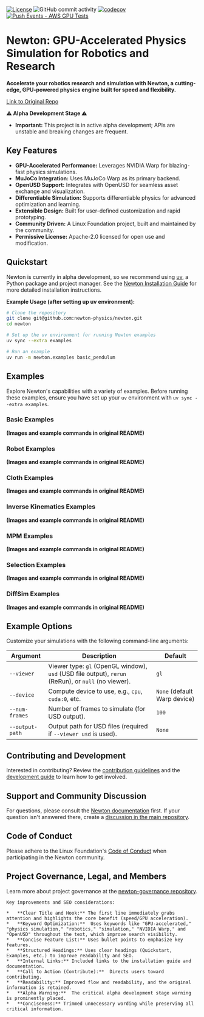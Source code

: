 [![License](https://img.shields.io/badge/License-Apache_2.0-blue.svg)](https://opensource.org/licenses/Apache-2.0)
![GitHub commit activity](https://img.shields.io/github/commit-activity/m/newton-physics/newton/main)
[![codecov](https://codecov.io/gh/newton-physics/newton/graph/badge.svg?token=V6ZXNPAWVG)](https://codecov.io/gh/newton-physics/newton)
[![Push Events - AWS GPU Tests](https://github.com/newton-physics/newton/actions/workflows/push_aws_gpu_tests.yml/badge.svg)](https://github.com/newton-physics/newton/actions/workflows/push_aws_gpu_tests.yml)

# Newton: GPU-Accelerated Physics Simulation for Robotics and Research

**Accelerate your robotics research and simulation with Newton, a cutting-edge, GPU-powered physics engine built for speed and flexibility.**

[Link to Original Repo](https://github.com/newton-physics/newton)

**⚠️ Alpha Development Stage ⚠️**
*   **Important:** This project is in active alpha development; APIs are unstable and breaking changes are frequent.

## Key Features

*   **GPU-Accelerated Performance:** Leverages NVIDIA Warp for blazing-fast physics simulations.
*   **MuJoCo Integration:** Uses MuJoCo Warp as its primary backend.
*   **OpenUSD Support:** Integrates with OpenUSD for seamless asset exchange and visualization.
*   **Differentiable Simulation:** Supports differentiable physics for advanced optimization and learning.
*   **Extensible Design:** Built for user-defined customization and rapid prototyping.
*   **Community Driven:** A Linux Foundation project, built and maintained by the community.
*   **Permissive License:** Apache-2.0 licensed for open use and modification.

## Quickstart

Newton is currently in alpha development, so we recommend using [uv](https://docs.astral.sh/uv/), a Python package and project manager.  See the [Newton Installation Guide](https://newton-physics.github.io/newton/guide/installation.html#method-1-using-uv-recommended) for more detailed installation instructions.

**Example Usage (after setting up uv environment):**

```bash
# Clone the repository
git clone git@github.com:newton-physics/newton.git
cd newton

# Set up the uv environment for running Newton examples
uv sync --extra examples

# Run an example
uv run -m newton.examples basic_pendulum
```

## Examples

Explore Newton's capabilities with a variety of examples. Before running these examples, ensure you have set up your `uv` environment with `uv sync --extra examples`.

### Basic Examples

**(Images and example commands in original README)**

### Robot Examples

**(Images and example commands in original README)**

### Cloth Examples

**(Images and example commands in original README)**

### Inverse Kinematics Examples

**(Images and example commands in original README)**

### MPM Examples

**(Images and example commands in original README)**

### Selection Examples

**(Images and example commands in original README)**

### DiffSim Examples

**(Images and example commands in original README)**

## Example Options

Customize your simulations with the following command-line arguments:

| Argument        | Description                                                                                         | Default                      |
| --------------- | --------------------------------------------------------------------------------------------------- | ---------------------------- |
| `--viewer`      | Viewer type: `gl` (OpenGL window), `usd` (USD file output), `rerun` (ReRun), or `null` (no viewer). | `gl`                         |
| `--device`      | Compute device to use, e.g., `cpu`, `cuda:0`, etc.                                                  | `None` (default Warp device) |
| `--num-frames`  | Number of frames to simulate (for USD output).                                                      | `100`                        |
| `--output-path` | Output path for USD files (required if `--viewer usd` is used).                                     | `None`                       |

## Contributing and Development

Interested in contributing?  Review the [contribution guidelines](https://github.com/newton-physics/newton-governance/blob/main/CONTRIBUTING.md) and the [development guide](https://newton-physics.github.io/newton/guide/development.html) to learn how to get involved.

## Support and Community Discussion

For questions, please consult the [Newton documentation](https://newton-physics.github.io/newton/guide/overview.html) first.  If your question isn't answered there, create a [discussion in the main repository](https://github.com/newton-physics/newton/discussions).

## Code of Conduct

Please adhere to the Linux Foundation's [Code of Conduct](https://lfprojects.org/policies/code-of-conduct/) when participating in the Newton community.

## Project Governance, Legal, and Members

Learn more about project governance at the [newton-governance repository](https://github.com/newton-physics/newton-governance).
```
Key improvements and SEO considerations:

*   **Clear Title and Hook:** The first line immediately grabs attention and highlights the core benefit (speed/GPU acceleration).
*   **Keyword Optimization:**  Uses keywords like "GPU-accelerated," "physics simulation," "robotics," "simulation," "NVIDIA Warp," and "OpenUSD" throughout the text, which improve search visibility.
*   **Concise Feature List:** Uses bullet points to emphasize key features.
*   **Structured Headings:** Uses clear headings (Quickstart, Examples, etc.) to improve readability and SEO.
*   **Internal Links:** Included links to the installation guide and documentation.
*   **Call to Action (Contribute):**  Directs users toward contributing.
*   **Readability:** Improved flow and readability, and the original information is retained.
*   **Alpha Warning:**  The critical alpha development stage warning is prominently placed.
*   **Conciseness:** Trimmed unnecessary wording while preserving all critical information.